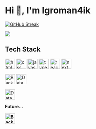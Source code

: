 <h1 align="left">Hi 👋, I'm Igroman4ik</h1>

<p align="left">
  <a href="https://git.io/streak-stats"><img src="https://streak-stats.demolab.com?user=Igroman4ik228&theme=dark&background=0D1117&currStreakLabel=EBEBEB" alt="GitHub Streak" /></a>
</p>

<img src="https://www.codewars.com/users/Igroman4ik228/badges/micro" />

<h2 align="left">Tech Stack</h2>

<p align="left">
  <img height="32" width="32" src="https://skillicons.dev/icons?i=html" alt="html icon" />
  <img height="32" width="32" src="https://skillicons.dev/icons?i=css" alt="css icon" />
  <img height="32" width="32" src="https://skillicons.dev/icons?i=js" alt="javascript icon" />
  <img height="32" width="32" src="https://skillicons.dev/icons?i=ts" alt="typescript icon" />
  <img height="32" width="32" src="https://skillicons.dev/icons?i=react" alt="react icon" />
  <img height="32" width="32" src="https://skillicons.dev/icons?i=next" alt="next icon" />
</p>

<img height="32" src="https://skillicons.dev/icons?i=python,java,dotnet" alt="Backend" />

<img height="32" src="https://skillicons.dev/icons?i=postgres,mysql,sqlite" alt="Databases" />

<p align="left">
  <img height="32" src="https://skillicons.dev/icons?i=vscode,visualstudio,idea" alt="Databases" />
</p>

<b>Future...<b>
<p align="left">
  <img height="32" src="https://skillicons.dev/icons?i=solidjs,flutter,graphql,rust" alt="Backend" />
</p>


<!-- <h2 align="left">Social</h2>
<p align="left">
  <img height="32" width="32" src="https://cdn.simpleicons.org/youtube" />
  <img height="32" width="32" src="https://cdn.simpleicons.org/twitch" />
  <img height="32" width="32" src="https://cdn.simpleicons.org/telegram" />
  <img height="32" width="32" src="https://cdn.simpleicons.org/curseforge" />
  <img height="32" width="32" src="https://cdn.simpleicons.org/modrinth" />
</p> -->

